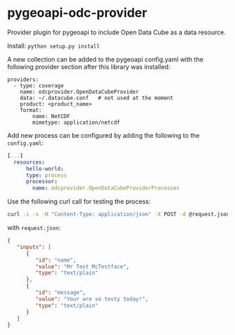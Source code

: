 # pygeoapi-odc-provider

Provider plugin for pygeoapi to include Open Data Cube as a data resource.

Install: `python setup.py install`

A new collection can be added to the pygeoapi config.yaml with the following provider section after this library was installed:

```
providers:
  - type: coverage
    name: odcprovider.OpenDataCubeProvider
    data: ~/.datacube.conf   # not used at the moment
    product: <product_name>
    format:
        name: NetCDF
        mimetype: application/netcdf
```


Add new process can be configured by adding the following to the `config.yaml`:

```yaml
[...]
  resources:
      hello-world:
      type: process
      processor:
        name: odcprovider.OpenDataCubeProviderProcesses
```

Use the following curl call for testing the process:

```sh
curl -i -s -H "Content-Type: application/json" -X POST -d @request.json 'https://17.testbed.dev.52north.org/geodatacube/processes/hello-world/jobs'
```

with `request.json`:

```json
{
   "inputs": [
      {
         "id": "name",
         "value": "Mr Test McTestface",
         "type": "text/plain"
      },
      {
         "id": "message",
         "value": "Your are so testy today!",
         "type": "text/plain"
      }
   ]
}
```